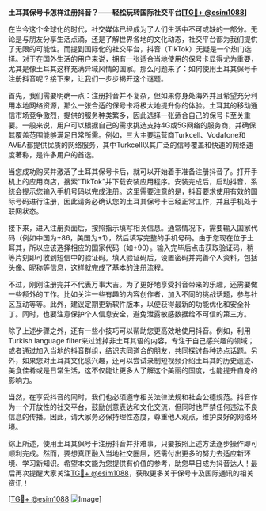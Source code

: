 **土耳其保号卡怎样注册抖音？——轻松玩转国际社交平台[[TG💪+ @esim1088](https://t.me/s/esim1088)]**

在当今这个全球化的时代，社交媒体已经成为了人们生活中不可或缺的一部分。无论是与朋友分享生活点滴，还是了解世界各地的文化动态，社交平台都为我们提供了无限的可能性。而提到国际化的社交平台，抖音（TikTok）无疑是一个热门选择。对于在国外生活的用户来说，拥有一张适合当地使用的保号卡显得尤为重要，尤其是像土耳其这样充满异域风情的国家。那么问题来了：如何使用土耳其保号卡注册抖音呢？接下来，让我们一步步揭开这个谜题。

首先，我们需要明确一点：注册抖音并不复杂，但如果你身处海外并且希望充分利用本地网络资源，那么一张合适的保号卡将极大地提升你的体验。土耳其的移动通信市场竞争激烈，提供的服务种类繁多，因此选择一张适合自己的保号卡至关重要。一般来说，用户可以根据自己的需求挑选支持4G或5G网络的服务商，并确保其覆盖范围能够满足日常所需。例如，三大主要运营商Turkcell、Vodafone和AVEA都提供优质的网络服务，其中Turkcell以其广泛的信号覆盖和快速的网络速度著称，是许多用户的首选。

当您成功购买并激活了土耳其保号卡后，就可以开始着手准备注册抖音了。打开手机上的应用商店，搜索“TikTok”并下载安装应用程序。安装完成后，启动抖音，系统会提示您输入手机号码以完成注册。这里需要注意的是，抖音要求使用有效的国际号码进行注册，因此请务必确认您的土耳其保号卡已经正常工作，并且手机处于联网状态。

接下来，进入注册页面后，按照指示填写相关信息。通常情况下，需要输入国家代码（例如中国为+86，美国为+1），然后填写完整的手机号码。由于您现在位于土耳其，所以应该选择相应的国家代码（如+90）。输入完毕后点击获取验证码，稍等片刻即可收到短信中的验证码。填入验证码后，设置密码并完善个人资料，包括头像、昵称等信息，这样就完成了基本的注册流程。

不过，刚刚注册完并不代表万事大吉。为了更好地享受抖音带来的乐趣，还需要做一些额外的工作。比如关注一些有趣的内容创作者，加入不同的挑战话题，参与社区互动等等。此外，建议定期更新软件版本，以便获得最新的功能优化和安全补丁。同时，也要注意保护个人信息安全，避免泄露敏感数据给不可信的第三方。

除了上述步骤之外，还有一些小技巧可以帮助您更高效地使用抖音。例如，利用Turkish language filter来过滤掉非土耳其语的内容，专注于自己感兴趣的领域；或者通过加入当地的抖音群组，结识志同道合的朋友，共同探讨各种热点话题。另外，如果您对土耳其文化感兴趣，还可以尝试录制短视频介绍土耳其的历史遗迹、美食佳肴或是日常生活，这不仅能让更多人了解这个美丽的国度，也能提升自身的影响力。

当然，在享受抖音的同时，我们也必须遵守相关法律法规和社会公德规范。抖音作为一个开放性的社交平台，鼓励创意表达和文化交流，但同时也严禁任何违法不良信息的传播。因此，请大家务必保持理性态度，尊重他人观点，维护良好的网络环境。

综上所述，使用土耳其保号卡注册抖音并非难事，只要按照上述方法逐步操作即可顺利完成。然而，要想真正融入当地社交圈层，还需付出更多的努力去适应新环境、学习新知识。希望本文能为您提供有价值的参考，助您早日成为抖音达人！最后再次提醒大家关注[TG💪+ @esim1088](https://t.me/s/esim1088)，获取更多关于保号卡及国际通讯的相关资讯！

[[TG💪+ @esim1088](https://t.me/s/esim1088) ![Image](https://i.postimg.cc/4NQfJmqS/Snipaste-2025-05-13-00-14-12.png)]